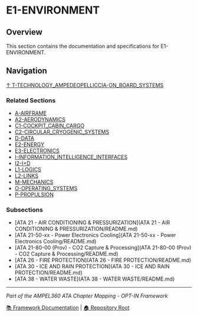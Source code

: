 # E1-ENVIRONMENT

## Overview

This section contains the documentation and specifications for E1-ENVIRONMENT.

## Navigation

[↑ T-TECHNOLOGY_AMPEDEOPELLICCIA-ON_BOARD_SYSTEMS](../README.md)

### Related Sections

- [A-AIRFRAME](../A-AIRFRAME/README.md)
- [A2-AERODYNAMICS](../A2-AERODYNAMICS/README.md)
- [C1-COCKPIT_CABIN_CARGO](../C1-COCKPIT_CABIN_CARGO/README.md)
- [C2-CIRCULAR_CRYOGENIC_SYSTEMS](../C2-CIRCULAR_CRYOGENIC_SYSTEMS/README.md)
- [D-DATA](../D-DATA/README.md)
- [E2-ENERGY](../E2-ENERGY/README.md)
- [E3-ELECTRONICS](../E3-ELECTRONICS/README.md)
- [I-INFORMATION_INTELLIGENCE_INTERFACES](../I-INFORMATION_INTELLIGENCE_INTERFACES/README.md)
- [I2-I+D](../I2-I+D/README.md)
- [L1-LOGICS](../L1-LOGICS/README.md)
- [L2-LINKS](../L2-LINKS/README.md)
- [M-MECHANICS](../M-MECHANICS/README.md)
- [O-OPERATING_SYSTEMS](../O-OPERATING_SYSTEMS/README.md)
- [P-PROPULSION](../P-PROPULSION/README.md)

### Subsections

- [ATA 21 - AIR CONDITIONING & PRESSURIZATION](ATA 21 - AIR CONDITIONING & PRESSURIZATION/README.md)
- [ATA 21-50-xx - Power Electronics Cooling](ATA 21-50-xx - Power Electronics Cooling/README.md)
- [ATA 21-80-00 (Prov) - CO2 Capture & Processing](ATA 21-80-00 (Prov) - CO2 Capture & Processing/README.md)
- [ATA 26 - FIRE PROTECTION](ATA 26 - FIRE PROTECTION/README.md)
- [ATA 30 - ICE AND RAIN PROTECTION](ATA 30 - ICE AND RAIN PROTECTION/README.md)
- [ATA 38 - WATER WASTE](ATA 38 - WATER WASTE/README.md)

---

*Part of the AMPEL360 ATA Chapter Mapping - OPT-IN Framework*

[📚 Framework Documentation](../../README.md) | [🏠 Repository Root](../../../README.md)
